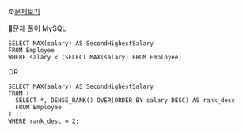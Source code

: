 ⚙[문제보기](https://leetcode.com/problems/product-sales-analysis-iii)



🔎문제 풀이
MySQL
```MySQL
SELECT MAX(salary) AS SecondHighestSalary
FROM Employee
WHERE salary < (SELECT MAX(salary) FROM Employee)
```

OR

```MySQL
SELECT MAX(salary) AS SecondHighestSalary
FROM (
  SELECT *, DENSE_RANK() OVER(ORDER BY salary DESC) AS rank_desc
  FROM Employee
) T1
WHERE rank_desc = 2;
```